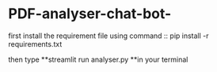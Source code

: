 # PDF-analyser-chat-bot-

first install the requirement file using command ::
pip install -r requirements.txt

then type **streamlit run analyser.py **in your terminal 



